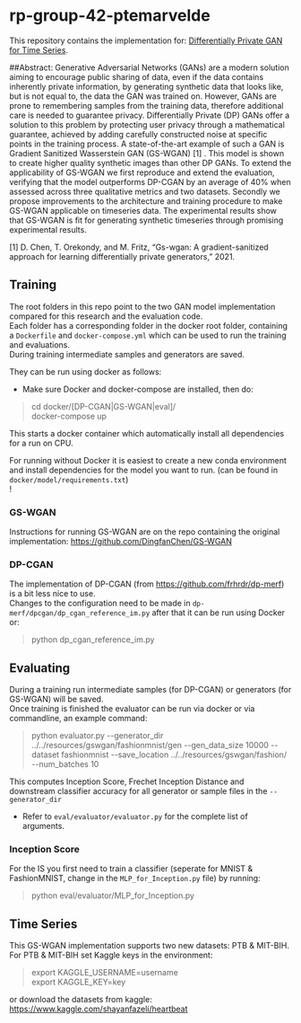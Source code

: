 # rp-group-42-ptemarvelde
This repository contains the implementation for: [Differentially Private GAN for Time Series](https://www.google.com).

##Abstract:
Generative Adversarial Networks (GANs) are a modern solution aiming to encourage public sharing of data, even if the data contains inherently private information, by generating synthetic data that looks like, but is not equal to, the data the GAN was trained on. However, GANs are prone to remembering samples from the training data, 
therefore additional care is needed to guarantee privacy. 
Differentially Private (DP) GANs offer a solution to this problem by protecting user privacy through a mathematical guarantee, achieved
by adding carefully constructed noise at specific points in the training process. A state-of-the-art 
example of such a GAN is Gradient Sanitized Wasserstein GAN (GS-WGAN) [1] . 
This model is shown to create higher quality synthetic images than other DP GANs. 
To extend the applicability of GS-WGAN we first reproduce and extend the evaluation, 
verifying that the model outperforms DP-CGAN by an average of 40\% when assessed across three
qualitative metrics and two datasets. Secondly we propose improvements to the architecture and 
training procedure to make GS-WGAN applicable on timeseries data. The experimental results show that GS-WGAN is fit for generating synthetic 
timeseries through promising experimental results.


[1] D. Chen, T. Orekondy, and M. Fritz, “Gs-wgan: A
gradient-sanitized approach for learning differentially
private generators,” 2021.

## Training
The root folders in this repo point to the two GAN model implementation compared for this research and the evaluation code. <br>
Each folder has a corresponding folder in the docker root folder, containing a `Dockerfile` and `docker-compose.yml` which can be used to run the training and evaluations. <br>
During training intermediate samples and generators are saved.

They can be run using docker as follows:
* Make sure Docker and docker-compose are installed, then do:
> cd docker/[DP-CGAN|GS-WGAN|eval]/ <br>
> docker-compose up

This starts a docker container which automatically install all dependencies for a run on CPU. <br>

For running without Docker it is easiest to create a new conda environment and install dependencies for the model you want to run. (can be found in `docker/model/requirements.txt`)
<br> ! 
### GS-WGAN
Instructions for running GS-WGAN are on the repo containing the original implementation: https://github.com/DingfanChen/GS-WGAN <br>


### DP-CGAN
The implementation of DP-CGAN (from https://github.com/frhrdr/dp-merf) is a bit less nice to use. <br>
Changes to the configuration need to be made in `dp-merf/dpcgan/dp_cgan_reference_im.py` after that it can be run using Docker or:
>python dp_cgan_reference_im.py

## Evaluating
During a training run intermediate samples (for DP-CGAN) or generators (for GS-WGAN) will be saved.<br>
Once training is finished the evaluator can be run via docker or via commandline, an example command:
> python evaluator.py --generator_dir ../../resources/gswgan/fashionmnist/gen --gen_data_size 10000 --dataset fashionmnist --save_location ../../resources/gswgan/fashion/ --num_batches 10

This computes Inception Score, Frechet Inception Distance and downstream classifier accuracy for all generator or sample files in the `--generator_dir`
* Refer to `eval/evaluator/evaluator.py` for the complete list of arguments.

### Inception Score
For the IS you first need to train a classifier (seperate for MNIST & FashionMNIST, change in the `MLP_for_Inception.py` file) by running:
> python eval/evaluator/MLP_for_Inception.py



## Time Series
This GS-WGAN implementation supports two new datasets: PTB & MIT-BIH.
For PTB & MIT-BIH set Kaggle keys in the environment:
>export KAGGLE_USERNAME=username <br>
>export KAGGLE_KEY=key

or download the datasets from kaggle: https://www.kaggle.com/shayanfazeli/heartbeat